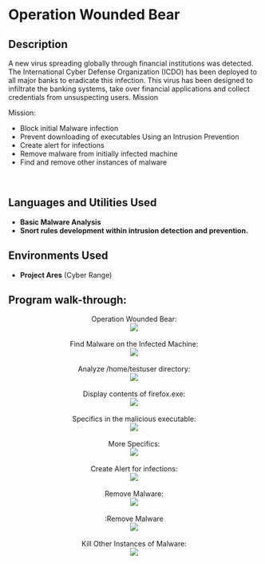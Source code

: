 <h1>Operation Wounded Bear</h1>

<h2>Description</h2>
A new virus spreading globally through financial institutions was detected. The International Cyber Defense Organization (ICDO) has been deployed to all major banks to eradicate this infection. This virus has been designed to infiltrate the banking systems, take over financial applications and collect credentials from unsuspecting users. Mission

Mission:
- Block initial Malware infection
- Prevent downloading of executables Using an Intrusion Prevention
- Create alert for infections
- Remove malware from initially infected machine
- Find and remove other instances of malware

<br />

<h2>Languages and Utilities Used</h2>

- <b>Basic Malware Analysis</b> 
- <b>Snort rules development within intrusion detection and prevention.</b>

<h2>Environments Used </h2>

- <b>Project Ares</b> (Cyber Range)

<h2>Program walk-through:</h2>

<p align="center">
Operation Wounded Bear: <br/>
<img src="https://images.squarespace-cdn.com/content/v1/53044d0ae4b0279380896fbb/1631906990523-OUA23YTC1005QJZ97US3/Mission5-1.png?format=500w"/>
<br />
<br />
Find Malware on the Infected Machine:  <br/>
<img src="https://images.squarespace-cdn.com/content/v1/53044d0ae4b0279380896fbb/1631906989142-488GB6YMJ82Z85BOH6LY/Mission5-2.png?format=500w"/>
<br />
<br />
Analyze /home/testuser directory: <br/>
<img src="https://images.squarespace-cdn.com/content/v1/53044d0ae4b0279380896fbb/1631906990105-3WVPA1E2QVN19LNMLC28/Mission5-4.png?format=500w"/>
<br />
<br />
Display contents of firefox.exe:  <br/>
<img src="https://images.squarespace-cdn.com/content/v1/53044d0ae4b0279380896fbb/1631906990105-3WVPA1E2QVN19LNMLC28/Mission5-4.png?format=500w"/>
<br />
<br />
Specifics in the malicious executable:  <br/>
<img src="https://images.squarespace-cdn.com/content/v1/53044d0ae4b0279380896fbb/1631906991302-XXFVCCVBDAF67ACM3K2B/Mission5-6.png?format=500w"/>
<br />
<br />
More Specifics:  <br/>
<img src="https://images.squarespace-cdn.com/content/v1/53044d0ae4b0279380896fbb/1631906991762-PC2FXHVRVM7YBOYM4F0T/Mission5-7.png?format=500w"/>
<br />
<br />
Create Alert for infections:  <br/>
<img src="https://images.squarespace-cdn.com/content/v1/53044d0ae4b0279380896fbb/1631906992593-I9TRC8T9U881YEJP6P84/Mission5-8.png?format=500w"/>
<br />
<br />
Remove Malware:  <br/>
<img src="https://images.squarespace-cdn.com/content/v1/53044d0ae4b0279380896fbb/1631906992761-73WRP110C9P3EHS8ZBWZ/Mission5-9.png?format=500w"/>
<br />
<br />
:Remove Malware  <br/>
<img src="https://images.squarespace-cdn.com/content/v1/53044d0ae4b0279380896fbb/1631906994123-66HCNB2MVMVBDZ5FO73G/Mission5-10.png?format=500w"/>
<br />
<br />
Kill Other Instances of Malware:  <br/>
<img src="https://images.squarespace-cdn.com/content/v1/53044d0ae4b0279380896fbb/1631906995654-YUC4AFLTIGVSGS7VAL5S/Mission5-11.png?format=500w"/>
</p>

<!--
 ```diff
- text in red
+ text in green
! text in orange
# text in gray
@@ text in purple (and bold)@@
```
--!>
